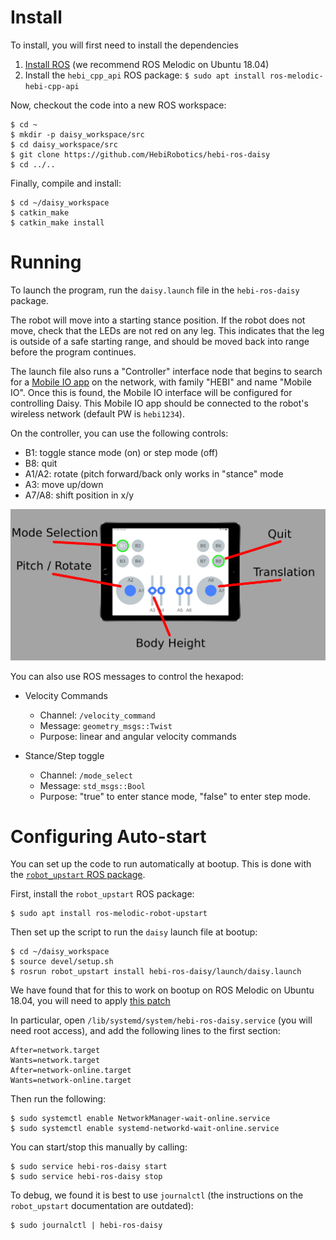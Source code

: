 # Install

To install, you will first need to install the dependencies

1. [Install ROS](http://wiki.ros.org/melodic/Installation/Ubuntu) (we recommend ROS Melodic on Ubuntu 18.04)
1. Install the `hebi_cpp_api` ROS package:
`$ sudo apt install ros-melodic-hebi-cpp-api`

Now, checkout the code into a new ROS workspace:

```
$ cd ~
$ mkdir -p daisy_workspace/src
$ cd daisy_workspace/src
$ git clone https://github.com/HebiRobotics/hebi-ros-daisy
$ cd ../..
```

Finally, compile and install:

```
$ cd ~/daisy_workspace
$ catkin_make
$ catkin_make install
```

# Running

To launch the program, run the `daisy.launch` file in the `hebi-ros-daisy` package.

The robot will move into a starting stance position.  If the robot does not move, check that the LEDs are not red on any leg.  This indicates that the leg is outside of a safe starting range, and should be moved back into range before the program continues.

The launch file also runs a "Controller" interface node that begins to search for a [Mobile IO app](http://docs.hebi.us/tools.html#mobile-io) on the network, with family "HEBI" and name "Mobile IO".  Once this is found, the Mobile IO interface will be configured for controlling Daisy.  This Mobile IO app should be connected to the robot's wireless network (default PW is `hebi1234`).

On the controller, you can use the following controls:

* B1: toggle stance mode (on) or step mode (off)
* B8: quit
* A1/A2: rotate (pitch forward/back only works in "stance" mode
* A3: move up/down
* A7/A8: shift position in x/y

![Controller Image](controller.png)

You can also use ROS messages to control the hexapod:

* Velocity Commands
  * Channel: `/velocity_command`
  * Message: `geometry_msgs::Twist`
  * Purpose: linear and angular velocity commands

* Stance/Step toggle
  * Channel: `/mode_select`
  * Message: `std_msgs::Bool`
  * Purpose: "true" to enter stance mode, "false" to enter step mode.

# Configuring Auto-start

You can set up the code to run automatically at bootup.  This is done with the [`robot_upstart` ROS package](http://docs.ros.org/melodic/api/robot_upstart/html).

First, install the `robot_upstart` ROS package:

```
$ sudo apt install ros-melodic-robot-upstart
```

Then set up the script to run the `daisy` launch file at bootup:

```
$ cd ~/daisy_workspace
$ source devel/setup.sh
$ rosrun robot_upstart install hebi-ros-daisy/launch/daisy.launch
```

We have found that for this to work on bootup on ROS Melodic on Ubuntu 18.04, you will need to apply [this patch](
https://github.com/clearpathrobotics/robot_upstart/issues/71 )

In particular, open `/lib/systemd/system/hebi-ros-daisy.service` (you will need root access), and add the following lines to the first section:
```
After=network.target
Wants=network.target
After=network-online.target
Wants=network-online.target
```

Then run the following:
```
$ sudo systemctl enable NetworkManager-wait-online.service
$ sudo systemctl enable systemd-networkd-wait-online.service
```

You can start/stop this manually by calling:
```
$ sudo service hebi-ros-daisy start
$ sudo service hebi-ros-daisy stop
```

To debug, we found it is best to use `journalctl` (the instructions on the `robot_upstart` documentation are outdated):

```
$ sudo journalctl | hebi-ros-daisy
```

